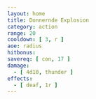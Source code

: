 ```yaml
---
layout: home
title: Donnernde Explosion
category: action
range: 20
cooldown: [ 3, r ]
aoe: radius
hitbonus:
savereq: [ con, 17 ]
damage:
  - [ 4d10, thunder ]
effects:
  - [ deaf, 1r ]
---
```

